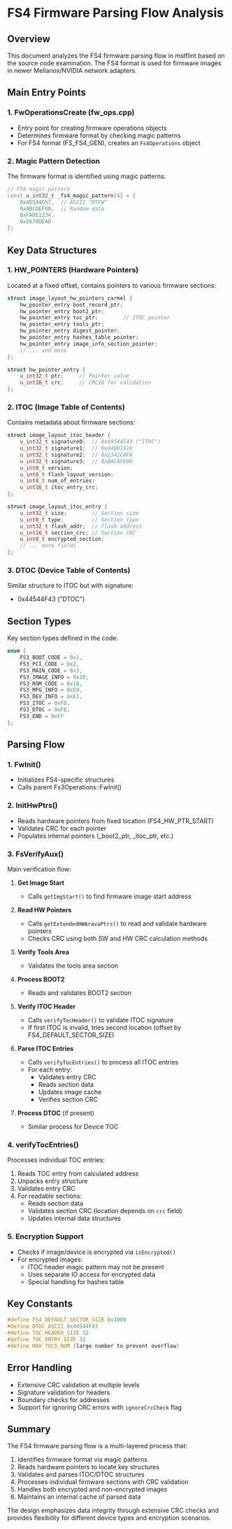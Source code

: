 # FS4 Firmware Parsing Flow Analysis

## Overview
This document analyzes the FS4 firmware parsing flow in mstflint based on the source code examination. The FS4 format is used for firmware images in newer Mellanox/NVIDIA network adapters.

## Main Entry Points

### 1. FwOperationsCreate (fw_ops.cpp)
- Entry point for creating firmware operations objects
- Determines firmware format by checking magic patterns
- For FS4 format (FS_FS4_GEN), creates an `Fs4Operations` object

### 2. Magic Pattern Detection
The firmware format is identified using magic patterns:
```c++
// FS4 magic pattern
const u_int32_t _fs4_magic_pattern[4] = {
    0x4D544657,  // ASCII "MTFW"
    0xABCDEF00,  // Random data
    0xFADE1234,  
    0x5678DEAD
};
```

## Key Data Structures

### 1. HW_POINTERS (Hardware Pointers)
Located at a fixed offset, contains pointers to various firmware sections:
```c++
struct image_layout_hw_pointers_carmel {
    hw_pointer_entry boot_record_ptr;
    hw_pointer_entry boot2_ptr;
    hw_pointer_entry toc_ptr;        // ITOC pointer
    hw_pointer_entry tools_ptr;
    hw_pointer_entry digest_pointer;
    hw_pointer_entry hashes_table_pointer;
    hw_pointer_entry image_info_section_pointer;
    // ... and more
};

struct hw_pointer_entry {
    u_int32_t ptr;     // Pointer value
    u_int16_t crc;     // CRC16 for validation
};
```

### 2. ITOC (Image Table of Contents)
Contains metadata about firmware sections:
```c++
struct image_layout_itoc_header {
    u_int32_t signature0;  // 0x49544F43 ("ITOC")
    u_int32_t signature1;  // 0x04081516
    u_int32_t signature2;  // 0x2342CAFA
    u_int32_t signature3;  // 0xBACAFE00
    u_int8_t version;
    u_int8_t flash_layout_version;
    u_int8_t num_of_entries;
    u_int16_t itoc_entry_crc;
};

struct image_layout_itoc_entry {
    u_int32_t size;        // Section size
    u_int8_t type;         // Section type
    u_int32_t flash_addr;  // Flash address
    u_int16_t section_crc; // Section CRC
    u_int8_t encrypted_section;
    // ... more fields
};
```

### 3. DTOC (Device Table of Contents)
Similar structure to ITOC but with signature:
- 0x44544F43 ("DTOC")

## Section Types
Key section types defined in the code:
```c++
enum {
    FS3_BOOT_CODE = 0x1,
    FS3_PCI_CODE = 0x2,
    FS3_MAIN_CODE = 0x3,
    FS3_IMAGE_INFO = 0x10,
    FS3_ROM_CODE = 0x18,
    FS3_MFG_INFO = 0xE0,
    FS3_DEV_INFO = 0xE1,
    FS3_ITOC = 0xFD,
    FS3_DTOC = 0xFE,
    FS3_END = 0xFF
};
```

## Parsing Flow

### 1. FwInit()
- Initializes FS4-specific structures
- Calls parent Fs3Operations::FwInit()

### 2. InitHwPtrs()
- Reads hardware pointers from fixed location (FS4_HW_PTR_START)
- Validates CRC for each pointer
- Populates internal pointers (_boot2_ptr, _itoc_ptr, etc.)

### 3. FsVerifyAux()
Main verification flow:

1. **Get Image Start**
   - Calls `getImgStart()` to find firmware image start address

2. **Read HW Pointers**
   - Calls `getExtendedHWAravaPtrs()` to read and validate hardware pointers
   - Checks CRC using both SW and HW CRC calculation methods

3. **Verify Tools Area**
   - Validates the tools area section

4. **Process BOOT2**
   - Reads and validates BOOT2 section

5. **Verify ITOC Header**
   - Calls `verifyTocHeader()` to validate ITOC signature
   - If first ITOC is invalid, tries second location (offset by FS4_DEFAULT_SECTOR_SIZE)

6. **Parse ITOC Entries**
   - Calls `verifyTocEntries()` to process all ITOC entries
   - For each entry:
     - Validates entry CRC
     - Reads section data
     - Updates image cache
     - Verifies section CRC

7. **Process DTOC** (if present)
   - Similar process for Device TOC

### 4. verifyTocEntries()
Processes individual TOC entries:

1. Reads TOC entry from calculated address
2. Unpacks entry structure
3. Validates entry CRC
4. For readable sections:
   - Reads section data
   - Validates section CRC (location depends on `crc` field)
   - Updates internal data structures

### 5. Encryption Support
- Checks if image/device is encrypted via `isEncrypted()`
- For encrypted images:
  - ITOC header magic pattern may not be present
  - Uses separate IO access for encrypted data
  - Special handling for hashes table

## Key Constants
```c++
#define FS4_DEFAULT_SECTOR_SIZE 0x1000
#define DTOC_ASCII 0x44544F43
#define TOC_HEADER_SIZE 32
#define TOC_ENTRY_SIZE 32
#define MAX_TOCS_NUM (large number to prevent overflow)
```

## Error Handling
- Extensive CRC validation at multiple levels
- Signature validation for headers
- Boundary checks for addresses
- Support for ignoring CRC errors with `ignoreCrcCheck` flag

## Summary
The FS4 firmware parsing flow is a multi-layered process that:
1. Identifies firmware format via magic patterns
2. Reads hardware pointers to locate key structures
3. Validates and parses ITOC/DTOC structures
4. Processes individual firmware sections with CRC validation
5. Handles both encrypted and non-encrypted images
6. Maintains an internal cache of parsed data

The design emphasizes data integrity through extensive CRC checks and provides flexibility for different device types and encryption scenarios.